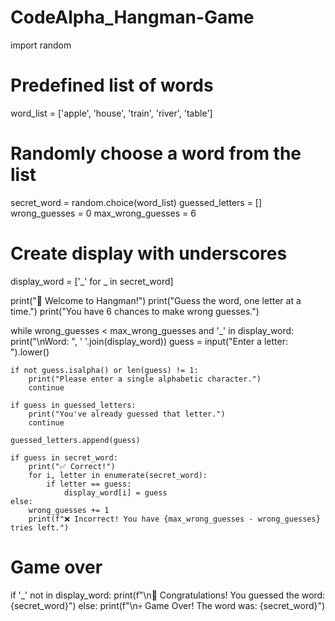 # CodeAlpha_Hangman-Game
import random

# Predefined list of words
word_list = ['apple', 'house', 'train', 'river', 'table']

# Randomly choose a word from the list
secret_word = random.choice(word_list)
guessed_letters = []
wrong_guesses = 0
max_wrong_guesses = 6

# Create display with underscores
display_word = ['_' for _ in secret_word]

print("🎯 Welcome to Hangman!")
print("Guess the word, one letter at a time.")
print("You have 6 chances to make wrong guesses.")

while wrong_guesses < max_wrong_guesses and '_' in display_word:
    print("\nWord: ", ' '.join(display_word))
    guess = input("Enter a letter: ").lower()

    if not guess.isalpha() or len(guess) != 1:
        print("Please enter a single alphabetic character.")
        continue

    if guess in guessed_letters:
        print("You've already guessed that letter.")
        continue

    guessed_letters.append(guess)

    if guess in secret_word:
        print("✅ Correct!")
        for i, letter in enumerate(secret_word):
            if letter == guess:
                display_word[i] = guess
    else:
        wrong_guesses += 1
        print(f"❌ Incorrect! You have {max_wrong_guesses - wrong_guesses} tries left.")

# Game over
if '_' not in display_word:
    print(f"\n🎉 Congratulations! You guessed the word: {secret_word}")
else:
    print(f"\n💀 Game Over! The word was: {secret_word}")
